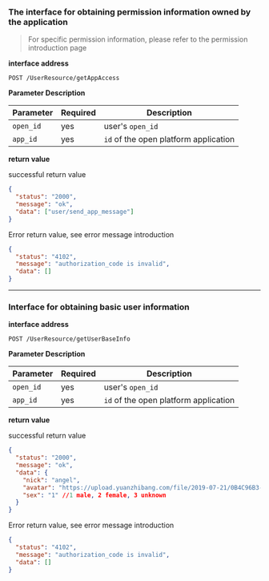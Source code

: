 ### The interface for obtaining permission information owned by the application

> For specific permission information, please refer to the permission introduction page

**interface address**

`POST /UserResource/getAppAccess`

**Parameter Description**

| Parameter | Required | Description                           |
| --------- | -------- | ------------------------------------- |
| `open_id` | yes      | user's `open_id`                      |
| `app_id`  | yes      | `id` of the open platform application |

**return value**

successful return value

```json
{
  "status": "2000",
  "message": "ok",
  "data": ["user/send_app_message"]
}
```

Error return value, see error message introduction

```json
{
  "status": "4102",
  "message": "authorization_code is invalid",
  "data": []
}
```

---

### Interface for obtaining basic user information

**interface address**

`POST /UserResource/getUserBaseInfo`

**Parameter Description**

| Parameter | Required | Description                           |
| --------- | -------- | ------------------------------------- |
| `open_id` | yes      | user's `open_id`                      |
| `app_id`  | yes      | `id` of the open platform application |

**return value**

successful return value

```json
{
  "status": "2000",
  "message": "ok",
  "data": {
    "nick": "angel",
    "avatar": "https://upload.yuanzhibang.com/file/2019-07-21/0B4C96B3-DD62-47F9-B9BF-080CAF090DBA.jpeg",
    "sex": "1" //1 male, 2 female, 3 unknown
  }
}
```

Error return value, see error message introduction

```json
{
  "status": "4102",
  "message": "authorization_code is invalid",
  "data": []
}
```

